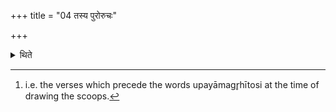 +++
title = "04 तस्य पुरोरुचः"

+++

<details><summary>थिते</summary>

4. The Puroruc (verses)[^1] of it (are as follows).  

[^1]: i.e. the verses which precede the words upayāmagr̥hītosi at the time of drawing the scoops.  
</details>
